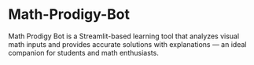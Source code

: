 # Math-Prodigy-Bot
Math Prodigy Bot is a Streamlit-based learning tool that analyzes visual math inputs and provides accurate solutions with explanations — an ideal companion for students and math enthusiasts.
